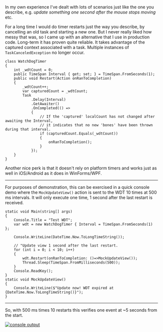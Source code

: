 In my own experience I've dealt with lots of scenarios just like the one you describe, e.g. _update something one second after the mouse stops moving_ etc. 

For a long time I would do timer restarts just the way you describe, by cancelling an old task and starting a new one. But I never really liked how messy that was, so I came up with an alternative that I use in production code. Long-term it has proven quite reliable. It takes advantage of the captured context associated with a task. Multiple instances of `TaskCanceledException` no longer occur.

    class WatchDogTimer
    {
        int _wdtCount = 0;
        public TimeSpan Interval { get; set; } = TimeSpan.FromSeconds(1);
        public void Restart(Action onRanToCompletion)
        {
            _wdtCount++;
            var capturedCount = _wdtCount;
            Task
                .Delay(Interval)
                .GetAwaiter()
                .OnCompleted(() =>
                {
                    // If the 'captured' localCount has not changed after awaiting the Interval, 
                    // it indicates that no new 'bones' have been thrown during that interval.        
                    if (capturedCount.Equals(_wdtCount))
                    {
                        onRanToCompletion();
                    }
                });
        }
    } 

Another nice perk is that it doesn't rely on platform timers and works just as well in iOS/Android as it does in WinForms/WPF.
***
For purposes of demonstration, this can be exercised in a quick console demo where the `MockUpdateView()` action is sent to the WDT 10 times at 500 ms intervals. It will only execute one time, 1 second after the last restart is received.

    static void Main(string[] args)
    {
        Console.Title = "Test WDT";
        var wdt = new WatchDogTimer { Interval = TimeSpan.FromSeconds(1) };

        Console.WriteLine(DateTime.Now.ToLongTimeString());

        // "Update view 1 second after the last restart.
        for (int i = 0; i < 10; i++)
        {
            wdt.Restart(onRanToCompletion: ()=>MockUpdateView());
            Thread.Sleep(TimeSpan.FromMilliseconds(500));
        }
        Console.ReadKey();
    }
    static void MockUpdateView()
    {
        Console.WriteLine($"Update now! WDT expired at {DateTime.Now.ToLongTimeString()}");
    }
***
So, with 500 ms times 10 restarts this verifies one event at ~5 seconds from the start.

[![console output][1]][1]


  [1]: https://i.stack.imgur.com/41KWl.png